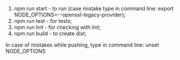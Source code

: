 1) npm run start - to run 
(case mistake type in command line: export NODE_OPTIONS=--openssl-legacy-provider);
2) npm run test - for tests;
3) npm run lint - for checking with lint;
4) npm run build - to create dist;

In case of mistakes while pushing, type in command line: unset NODE_OPTIONS